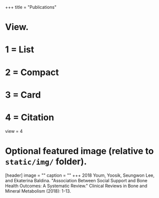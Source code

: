 +++
title = "Publications"

# View.
#   1 = List
#   2 = Compact
#   3 = Card
#   4 = Citation
view = 4

# Optional featured image (relative to `static/img/` folder).
[header]
image = ""
caption = ""
+++
2018	Youm, Yoosik, Seungwon Lee, and Ekaterina Baldina. "Association Between Social Support and Bone Health Outcomes: A Systematic Review." Clinical Reviews in Bone and Mineral Metabolism (2018): 1-13.
